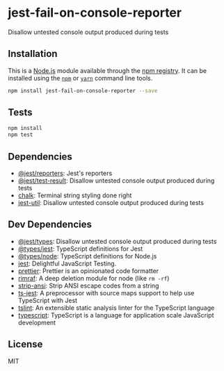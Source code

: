 # jest-fail-on-console-reporter

Disallow untested console output produced during tests

## Installation

This is a [Node.js](https://nodejs.org/) module available through the 
[npm registry](https://www.npmjs.com/). It can be installed using the 
[`npm`](https://docs.npmjs.com/getting-started/installing-npm-packages-locally)
or 
[`yarn`](https://yarnpkg.com/en/)
command line tools.

```sh
npm install jest-fail-on-console-reporter --save
```

## Tests

```sh
npm install
npm test
```

## Dependencies

- [@jest/reporters](https://ghub.io/@jest/reporters): Jest&#39;s reporters
- [@jest/test-result](https://ghub.io/@jest/test-result): Disallow untested console output produced during tests
- [chalk](https://ghub.io/chalk): Terminal string styling done right
- [jest-util](https://ghub.io/jest-util): Disallow untested console output produced during tests

## Dev Dependencies

- [@jest/types](https://ghub.io/@jest/types): Disallow untested console output produced during tests
- [@types/jest](https://ghub.io/@types/jest): TypeScript definitions for Jest
- [@types/node](https://ghub.io/@types/node): TypeScript definitions for Node.js
- [jest](https://ghub.io/jest): Delightful JavaScript Testing.
- [prettier](https://ghub.io/prettier): Prettier is an opinionated code formatter
- [rimraf](https://ghub.io/rimraf): A deep deletion module for node (like `rm -rf`)
- [strip-ansi](https://ghub.io/strip-ansi): Strip ANSI escape codes from a string
- [ts-jest](https://ghub.io/ts-jest): A preprocessor with source maps support to help use TypeScript with Jest
- [tslint](https://ghub.io/tslint): An extensible static analysis linter for the TypeScript language
- [typescript](https://ghub.io/typescript): TypeScript is a language for application scale JavaScript development

## License

MIT